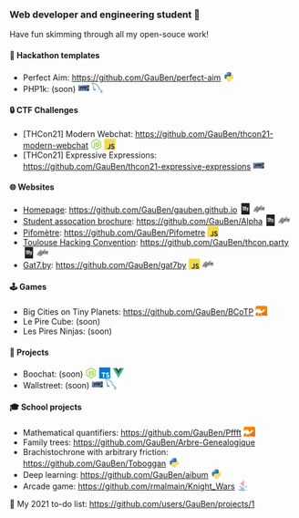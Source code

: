 ### Web developer and engineering student 👀

Have fun skimming through all my open-souce work!

#### 🥇 Hackathon templates
* Perfect Aim: https://github.com/GauBen/perfect-aim <img src="https://raw.githubusercontent.com/devicons/devicon/master/icons/python/python-original.svg" alt="Python" height=20 valign=text-bottom>
* PHP1k: (soon) <img src="https://raw.githubusercontent.com/devicons/devicon/master/icons/php/php-original.svg" alt="PHP" height=20 valign=text-bottom> <img src="https://raw.githubusercontent.com/devicons/devicon/master/icons/mysql/mysql-original.svg" alt="MySQL" height=20 valign=text-bottom>

#### 🔒 CTF Challenges
* \[THCon21] Modern Webchat: https://github.com/GauBen/thcon21-modern-webchat <img src="https://raw.githubusercontent.com/devicons/devicon/master/icons/nodejs/nodejs-original.svg" alt="Node.js" height=20 valign=text-bottom> <img src="https://raw.githubusercontent.com/devicons/devicon/master/icons/javascript/javascript-original.svg" alt="JavaScript" height=20 valign=text-bottom>
* \[THCon21] Expressive Expressions: https://github.com/GauBen/thcon21-expressive-expressions <img src="https://raw.githubusercontent.com/devicons/devicon/master/icons/php/php-original.svg" alt="PHP" height=20 valign=text-bottom>

#### 🌐 Websites
* [Homepage](https://gauben.github.io/): https://github.com/GauBen/gauben.github.io <img src="https://raw.githubusercontent.com/devicons/devicon/master/icons/eleventy/eleventy-original.svg" alt="Eleventy" height=20 valign=text-bottom> <img src="https://raw.githubusercontent.com/devicons/devicon/master/icons/stylus/stylus-original.svg" alt="Stylus" height=20 valign=text-bottom>
* [Student assocation brochure](https://alpha.bde.enseeiht.fr/): https://github.com/GauBen/Alpha <img src="https://raw.githubusercontent.com/devicons/devicon/master/icons/eleventy/eleventy-original.svg" alt="Eleventy" height=20 valign=text-bottom> <img src="https://raw.githubusercontent.com/devicons/devicon/master/icons/stylus/stylus-original.svg" alt="Stylus" height=20 valign=text-bottom>
* [Pifomètre](https://gauben.github.io/Pifometre/): https://github.com/GauBen/Pifometre <img src="https://raw.githubusercontent.com/devicons/devicon/master/icons/javascript/javascript-original.svg" alt="JavaScript" height=20 valign=text-bottom>
* [Toulouse Hacking Convention](https://thcon.party/): https://github.com/GauBen/thcon.party <img src="https://raw.githubusercontent.com/devicons/devicon/master/icons/eleventy/eleventy-original.svg" alt="Eleventy" height=20 valign=text-bottom> <img src="https://raw.githubusercontent.com/devicons/devicon/master/icons/stylus/stylus-original.svg" alt="Stylus" height=20 valign=text-bottom>
* [Gat7.by](https://gauben.github.io/gat7by/): https://github.com/GauBen/gat7by <img src="https://raw.githubusercontent.com/devicons/devicon/master/icons/javascript/javascript-original.svg" alt="JavaScript" height=20 valign=text-bottom> <img src="https://raw.githubusercontent.com/devicons/devicon/master/icons/stylus/stylus-original.svg" alt="Stylus" height=20 valign=text-bottom>

#### 🕹 Games
* Big Cities on Tiny Planets: https://github.com/GauBen/BCoTP <img src="https://raw.githubusercontent.com/devicons/devicon/master/icons/ocaml/ocaml-original.svg" alt="OCaml" height=20 valign=text-bottom>
* Le Pire Cube: (soon)
* Les Pires Ninjas: (soon)

#### 🚀 Projects
* Boochat: (soon) <img src="https://raw.githubusercontent.com/devicons/devicon/master/icons/nodejs/nodejs-original.svg" alt="Node.js" height=20 valign=text-bottom> <img src="https://raw.githubusercontent.com/devicons/devicon/master/icons/typescript/typescript-original.svg" alt="TypeScript" height=20 valign=text-bottom> <img src="https://raw.githubusercontent.com/devicons/devicon/master/icons/vuejs/vuejs-original.svg" alt="Vue.js" height=20 valign=text-bottom>
* Wallstreet: (soon) <img src="https://raw.githubusercontent.com/devicons/devicon/master/icons/php/php-original.svg" alt="PHP" height=20 valign=text-bottom> <img src="https://raw.githubusercontent.com/devicons/devicon/master/icons/mysql/mysql-original.svg" alt="MySQL" height=20 valign=text-bottom>

#### 🎓 School projects
* Mathematical quantifiers: https://github.com/GauBen/Pffft <img src="https://raw.githubusercontent.com/devicons/devicon/master/icons/ocaml/ocaml-original.svg" alt="OCaml" height=20 valign=text-bottom>
* Family trees: https://github.com/GauBen/Arbre-Genealogique
* Brachistochrone with arbitrary friction: https://github.com/GauBen/Toboggan <img src="https://raw.githubusercontent.com/devicons/devicon/master/icons/python/python-original.svg" alt="Python" height=20 valign=text-bottom>
* Deep learning: https://github.com/GauBen/aibum <img src="https://raw.githubusercontent.com/devicons/devicon/master/icons/python/python-original.svg" alt="Python" height=20 valign=text-bottom>
* Arcade game: https://github.com/rmalmain/Knight_Wars <img src="https://raw.githubusercontent.com/devicons/devicon/master/icons/java/java-original.svg" alt="Java" height=20 valign=text-bottom>

🚩 My 2021 to-do list: https://github.com/users/GauBen/projects/1

